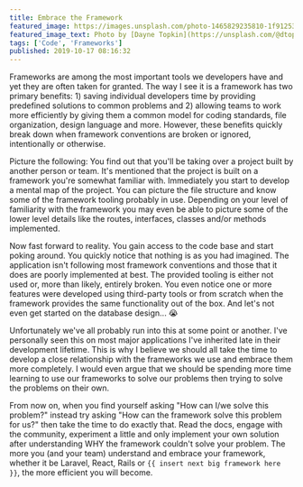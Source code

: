 ```yaml
---
title: Embrace the Framework
featured_image: https://images.unsplash.com/photo-1465829235810-1f912537f253?ixid=eyJhcHBfaWQiOjEyMDd9&auto=format&w=1600
featured_image_text: Photo by [Dayne Topkin](https://unsplash.com/@dtopkin1?utm_source=unsplash&amp;utm_medium=referral&amp;utm_content=creditCopyText) on [Unsplash](https://unsplash.com/s/photos/framework?utm_source=unsplash&amp;utm_medium=referral&amp;utm_content=creditCopyText)
tags: ['Code', 'Frameworks']
published: 2019-10-17 08:16:32
---
```


Frameworks are among the most important tools we developers have and yet they
are often taken for granted. The way I see it is a framework has two primary
benefits: 1) saving individual developers time by providing predefined solutions
to common problems and 2) allowing teams to work more efficiently by giving them
a common model for coding standards, file organization, design language and
more. However, these benefits quickly break down when framework conventions are
broken or ignored, intentionally or otherwise.

Picture the following: You find out that you'll be taking over a project built
by another person or team. It's mentioned that the project is built on a
framework you're somewhat familiar with. Immediately you start to develop a
mental map of the project. You can picture the file structure and know some of
the framework tooling probably in use. Depending on your level of familiarity
with the framework you may even be able to picture some of the lower level
details like the routes, interfaces, classes and/or methods implemented.

Now fast forward to reality. You gain access to the code base and start poking
around. You quickly notice that nothing is as you had imagined. The application
isn't following most framework conventions and those that it does are poorly
implemented at best. The provided tooling is either not used or, more than
likely, entirely broken. You even notice one or more features were developed
using third-party tools or from scratch when the framework provides the same
functionality out of the box. And let's not even get started on the database
design... 😭

Unfortunately we've all probably run into this at some point or another. I've
personally seen this on most major applications I've inherited late in their
development lifetime. This is why I believe we should all take the time to
develop a close relationship with the frameworks we use and embrace them more
completely. I would even argue that we should be spending more time learning to
use our frameworks to solve our problems then trying to solve the problems on
their own.

From now on, when you find yourself asking "How can I/we solve this problem?"
instead try asking "How can the framework solve this problem for us?" then take
the time to do exactly that. Read the docs, engage with the community,
experiment a little and only implement your own solution after understanding
WHY the framework couldn't solve your problem. The more you (and your team)
understand and embrace your framework, whether it be Laravel, React, Rails or
`{{ insert next big framework here }}`, the more efficient you will become.


